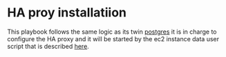 # HA proy installatiion

This playbook follows the same logic as its twin [postgres](https://github.com/carlo4002/deployment_postgres)
it is in charge to configure the HA proxy and it will be started by the ec2 instance data user script that is described [here](https://github.com/carlo4002/revolut_interview/blob/main/infra/haproxy_init.sh). 

